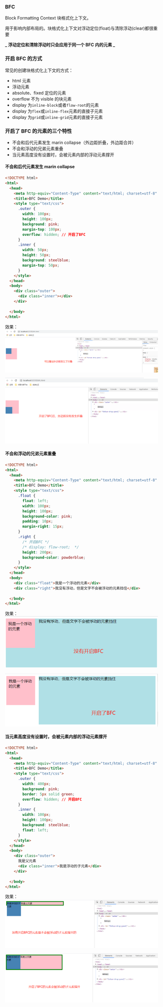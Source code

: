### BFC

Block Formatting Context 块格式化上下文。

用于影响内部布局的。块格式化上下文对浮动定位(float)与清除浮动(clear)都很重要

**_ 浮动定位和清除浮动时只会应用于同一个 BFC 内的元素 _**

### 开启 BFC 的方式

常见的创建块格式化上下文的方式：

- html 元素
- 浮动元素
- absolute、fixed 定位的元素
- overflow 不为 visible 的块元素
- display 为`inline-block`或者`flow-root`的元素
- display 为`flex`或`inline-flex`元素的直接子元素
- display 为`grid`或`inline-grid`元素的直接子元素

### 开启了 BFC 的元素的三个特性

- 不会和后代元素发生 marin collapse（外边距折叠，外边距合并）
- 不会和浮动的兄弟元素重叠
- 当元素高度没有设置时，会被元素内部的浮动元素撑开

#### 不会和后代元素发生 marin collapse

```html
<!DOCTYPE html>
<html>
  <head>
    <meta http-equiv="Content-Type" content="text/html; charset=utf-8" />
    <title>BFC Demo</title>
    <style type="text/css">
      .outer {
        width: 100px;
        height: 100px;
        background: pink;
        margin-top: 100px;
        overflow: hidden; // 开启了BFC
      }
      .inner {
        width: 50px;
        height: 50px;
        background: steelblue;
        margin-top: 50px;
      }
    </style>
  </head>
  <body>
    <div class="outer">
      <div class="inner"></div>
    </div>
     
  </body>
</html>
```

效果：
![image](../../imgs/BFC03.png)

![image](../../imgs/BFC04.png)

#### 不会和浮动的兄弟元素重叠

```html
<!DOCTYPE html>
<html>
  <head>
    <meta http-equiv="Content-Type" content="text/html; charset=utf-8" />
    <title>BFC Demo</title>
    <style type="text/css">
      .float {
        float: left;
        width: 100px;
        height: 100px;
        background-color: pink;
        padding: 10px;
        margin-right: 15px;
      }
      .right {
        /* 开启BFC */
        /* display: flow-root;  */
        height: 200px;
        background-color: powderblue;
      }
    </style>
  </head>
  <body>
    <div class="float">我是一个浮动的元素</div>
    <div class="right">我没有浮动，但是文字不会被浮动的元素挡住</div>
     
  </body>
</html>
```

效果：
![image](../../imgs/BFC01.png)

![image](../../imgs/BFC02.png)

#### 当元素高度没有设置时，会被元素内部的浮动元素撑开

```html
<!DOCTYPE html>
<html>
  <head>
    <meta http-equiv="Content-Type" content="text/html; charset=utf-8" />
    <title>BFC Demo</title>
    <style type="text/css">
      .outer {
        width: 400px;
        background: pink;
        border: 5px solid green;
        overflow: hidden; // 开启BFC
      }
      .inner {
        width: 100px;
        height: 100px;
        background: steelblue;
        float: left;
      }
    </style>
  </head>
  <body>
    <div class="outer">
      我是父元素
      <div class="inner">我是浮动的子元素</div>
    </div>
     
  </body>
</html>
```

效果：
![image](../../imgs/BFC05.png)

![image](../../imgs/BFC06.png)
